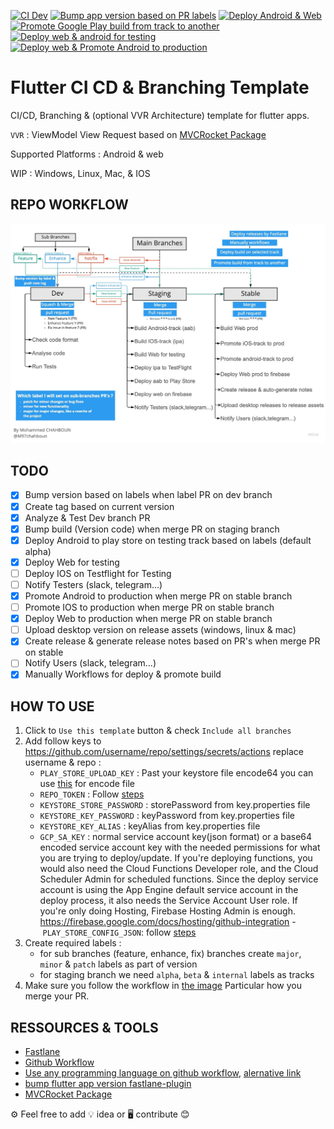 [![CI Dev](https://github.com/M97Chahboun/flutter_ci_cd/actions/workflows/ci-dev.yaml/badge.svg)](https://github.com/M97Chahboun/flutter_ci_cd/actions/workflows/ci-dev.yaml)
[![Bump app version based on PR labels](https://github.com/M97Chahboun/flutter_ci_cd/actions/workflows/bump-version-based-on-labels.yaml/badge.svg)](https://github.com/M97Chahboun/flutter_ci_cd/actions/workflows/bump-version-based-on-labels.yaml)
[![Deploy Android & Web](https://github.com/M97Chahboun/flutter_ci_cd/actions/workflows/deploy.yaml/badge.svg)](https://github.com/M97Chahboun/flutter_ci_cd/actions/workflows/deploy.yaml)
[![Promote Google Play build from track to another](https://github.com/M97Chahboun/flutter_ci_cd/actions/workflows/promote.yaml/badge.svg)](https://github.com/M97Chahboun/flutter_ci_cd/actions/workflows/promote.yaml)
[![Deploy web & android for testing](https://github.com/M97Chahboun/flutter_ci_cd/actions/workflows/ci-staging.yaml/badge.svg)](https://github.com/M97Chahboun/flutter_ci_cd/actions/workflows/ci-staging.yaml)
[![Deploy web & Promote Android to production](https://github.com/M97Chahboun/flutter_ci_cd/actions/workflows/cd-stable.yaml/badge.svg)](https://github.com/M97Chahboun/flutter_ci_cd/actions/workflows/cd-stable.yaml)

# Flutter CI CD & Branching Template

CI/CD, Branching & (optional VVR Architecture) template for flutter apps.

`VVR` : ViewModel View Request based on [MVCRocket Package](https://github.com/JahezAcademy/mvc_rocket/)

Supported Platforms : Android & web

WIP : Windows, Linux, Mac, & IOS

## REPO WORKFLOW

![alt text](repo_workflow.jpg)


## TODO
- [x] Bump version based on labels when label PR on dev branch
- [x] Create tag based on current version
- [x] Analyze & Test Dev branch PR
- [x] Bump build (Version code) when merge PR on staging branch
- [x] Deploy Android to play store on testing track based on labels (default alpha) 
- [x] Deploy Web for testing
- [ ] Deploy IOS on Testflight for Testing
- [ ] Notify Testers (slack, telegram...)
- [x] Promote Android to production when merge PR on stable branch
- [ ] Promote IOS to production when merge PR on stable branch
- [x] Deploy Web to production when merge PR on stable branch
- [ ] Upload desktop version on release assets (windows, linux & mac)
- [x] Create release & generate release notes based on PR's when merge PR on stable
- [ ] Notify Users (slack, telegram...)
- [x] Manually Workflows for deploy & promote build

## HOW TO USE
1. Click to `Use this template` button & check `Include all branches`
2. Add follow keys to https://github.com/username/repo/settings/secrets/actions replace username & repo :
	- `PLAY_STORE_UPLOAD_KEY` : Past your keystore file encode64 you can use [this](https://www.base64encode.org) for encode file
	- `REPO_TOKEN` : Follow [steps](https://docs.github.com/en/authentication/keeping-your-account-and-data-secure/creating-a-personal-access-token)
	- `KEYSTORE_STORE_PASSWORD` : storePassword from key.properties file
	- `KEYSTORE_KEY_PASSWORD` : keyPassword from key.properties file
	- `KEYSTORE_KEY_ALIAS` : keyAlias from key.properties file
	- `GCP_SA_KEY` :  normal service account key(json format) or a base64 encoded service account key with the needed permissions for what you are trying to deploy/update. If you're deploying functions, you would also need the Cloud Functions Developer role, and the Cloud Scheduler Admin for scheduled functions. Since the deploy service account is using the App Engine default service account in the deploy process, it also needs the Service Account User role. If you're only doing Hosting, Firebase Hosting Admin is enough. https://firebase.google.com/docs/hosting/github-integration
	- `PLAY_STORE_CONFIG_JSON`: follow [steps](https://www.skoumal.com/en/generate-json-key-for-google-play-deployment/)
3. Create required labels :
	- for sub branches (feature, enhance, fix) branches create `major`, `minor` & `patch` labels as part of version
	- for staging branch we need `alpha`, `beta` & `internal` labels as tracks
4. Make sure you follow the workflow in [the image](repo_workflow.jpg) Particular how you merge your PR.

## RESSOURCES & TOOLS
- [Fastlane](https://fastlane.tools)
- [Github Workflow](https://docs.github.com/en/actions/using-workflows)
- [Use any programming language on github workflow](https://medium.com/@m97chahboun/how-to-use-any-programming-language-on-github-workflow-f5e389cfd886), [alernative link](https://dev.to/m97chahboun/how-to-use-any-programming-language-on-github-workflow-399m)
- [bump flutter app version fastlane-plugin](https://github.com/M97Chahboun/fastlane-plugin-flutter_bump_version)
- [MVCRocket Package](https://github.com/JahezAcademy/mvc_rocket/)

⚙️ Feel free to add 💡 idea or 🖥 contribute 😊